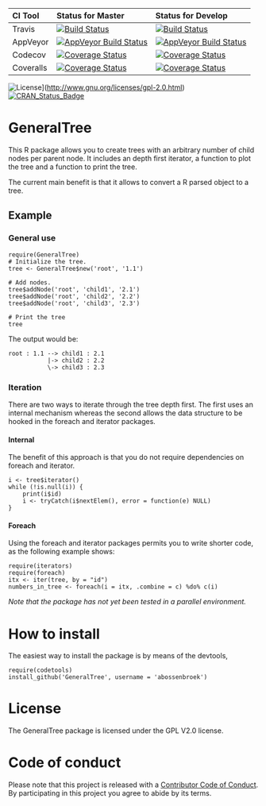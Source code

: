 
| CI Tool        | Status for Master     | Status for Develop  |
|:---------------|:----------------------|:--------------------|
| Travis         |[![Build Status](https://travis-ci.org/abossenbroek/GeneralTree.svg?branch=master)](https://travis-ci.org/abossenbroek/GeneralTree) | [![Build Status](https://travis-ci.org/abossenbroek/GeneralTree.svg?branch=develop)](https://travis-ci.org/abossenbroek/GeneralTree) |
| AppVeyor       |[![AppVeyor Build Status](https://ci.appveyor.com/api/projects/status/github/abossenbroek/GeneralTree?branch=develop&svg=true)](https://ci.appveyor.com/project/abossenbroek/GeneralTree) | [![AppVeyor Build Status](https://ci.appveyor.com/api/projects/status/github/abossenbroek/GeneralTree?branch=master&svg=true)](https://ci.appveyor.com/project/abossenbroek/GeneralTree) |
| Codecov        |[![Coverage Status](https://img.shields.io/codecov/c/github/abossenbroek/GeneralTree/master.svg)](https://codecov.io/github/abossenbroek/GeneralTree?branch=master) | [![Coverage Status](https://img.shields.io/codecov/c/github/abossenbroek/GeneralTree/develop.svg)](https://codecov.io/github/abossenbroek/GeneralTree?branch=develop) |
| Coveralls     |[![Coverage Status](https://coveralls.io/repos/github/abossenbroek/GeneralTree/badge.svg?branch=master)](https://coveralls.io/github/abossenbroek/GeneralTree?branch=master) | [![Coverage Status](https://coveralls.io/repos/github/abossenbroek/GeneralTree/badge.svg?branch=develop)](https://coveralls.io/github/abossenbroek/GeneralTree?branch=develop) |

![License](http://img.shields.io/:license-gpl2-blue.svg?style=flat-square)](http://www.gnu.org/licenses/gpl-2.0.html)
[![CRAN_Status_Badge](http://www.r-pkg.org/badges/version/GeneralTree)](https://cran.r-project.org/package=GeneralTree)

# GeneralTree
This R package allows you to create trees with an arbitrary number of child
nodes per parent node. It includes an depth first iterator, a function to plot
the tree and a function to print the tree.

The current main benefit is that it allows to convert a R parsed object to a
tree.

## Example

### General use
```{r}
require(GeneralTree)
# Initialize the tree.
tree <- GeneralTree$new('root', '1.1')

# Add nodes.
tree$addNode('root', 'child1', '2.1')
tree$addNode('root', 'child2', '2.2')
tree$addNode('root', 'child3', '2.3')

# Print the tree
tree
```

The output would be:
```
root : 1.1 --> child1 : 2.1
           |-> child2 : 2.2
           \-> child3 : 2.3
```

### Iteration
There are two ways to iterate through the tree depth first. The first uses an
internal mechanism whereas the second allows the data structure to be hooked in
the foreach and iterator packages.

#### Internal
The benefit of this approach is that you do not require dependencies on foreach
and iterator.
```{r}
i <- tree$iterator()
while (!is.null(i)) {
    print(i$id)
    i <- tryCatch(i$nextElem(), error = function(e) NULL)
}
```

#### Foreach
Using the foreach and iterator packages permits you to write shorter code, as
the following example shows:

```{r}
require(iterators)
require(foreach)
itx <- iter(tree, by = "id")
numbers_in_tree <- foreach(i = itx, .combine = c) %do% c(i)
```

_Note that the package has not yet been tested in a parallel environment._

# How to install
The easiest way to install the package is by means of the devtools,

```{r}
require(codetools)
install_github('GeneralTree', username = 'abossenbroek')
```

# License
The GeneralTree package is licensed under the GPL V2.0 license.

# Code of conduct
Please note that this project is released with a [Contributor Code of
Conduct](CONDUCT.md). By participating in this project you agree to abide by
its terms.
